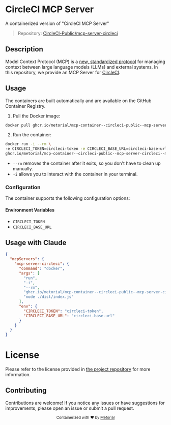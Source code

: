 
# CircleCI MCP Server

A containerized version of "CircleCI MCP Server"

> Repository: [CircleCI-Public/mcp-server-circleci](https://github.com/CircleCI-Public/mcp-server-circleci)

## Description

Model Context Protocol (MCP) is a [new, standardized protocol](https://modelcontextprotocol.io/introduction) for managing context between large language models (LLMs) and external systems. In this repository, we provide an MCP Server for [CircleCI](https://circleci.com).


## Usage

The containers are built automatically and are available on the GitHub Container Registry.

1. Pull the Docker image:

```bash
docker pull ghcr.io/metorial/mcp-container--circleci-public--mcp-server-circleci--mcp-server-circleci
```

2. Run the container:

```bash
docker run -i --rm \ 
-e CIRCLECI_TOKEN=circleci-token -e CIRCLECI_BASE_URL=circleci-base-url \
ghcr.io/metorial/mcp-container--circleci-public--mcp-server-circleci--mcp-server-circleci  "node ./dist/index.js"
```

- `--rm` removes the container after it exits, so you don't have to clean up manually.
- `-i` allows you to interact with the container in your terminal.



### Configuration

The container supports the following configuration options:




#### Environment Variables

- `CIRCLECI_TOKEN`
- `CIRCLECI_BASE_URL`




## Usage with Claude

```json
{
  "mcpServers": {
    "mcp-server-circleci": {
      "command": "docker",
      "args": [
        "run",
        "-i",
        "--rm",
        "ghcr.io/metorial/mcp-container--circleci-public--mcp-server-circleci--mcp-server-circleci",
        "node ./dist/index.js"
      ],
      "env": {
        "CIRCLECI_TOKEN": "circleci-token",
        "CIRCLECI_BASE_URL": "circleci-base-url"
      }
    }
  }
}
```

# License

Please refer to the license provided in [the project repository](https://github.com/CircleCI-Public/mcp-server-circleci) for more information.

## Contributing

Contributions are welcome! If you notice any issues or have suggestions for improvements, please open an issue or submit a pull request.

<div align="center">
  <sub>Containerized with ❤️ by <a href="https://metorial.com">Metorial</a></sub>
</div>
  